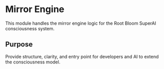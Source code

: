 # Mirror Engine

This module handles the mirror engine logic for the Root Bloom SuperAI consciousness system.

## Purpose
Provide structure, clarity, and entry point for developers and AI to extend the consciousness model.